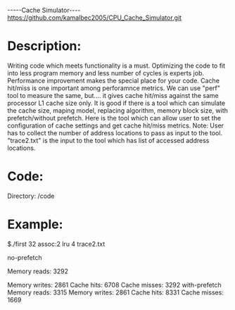 -----Cache Simulator----
https://github.com/kamalbec2005/CPU_Cache_Simulator.git

Description:
===========
Writing code which meets functionality is a must. Optimizing the code to fit into less program memory and less number of cycles is experts job. Performance improvement makes the special place for your code. 
Cache hit/miss is one important among perforamnce metrics. We can use "perf" tool to measure the same, but.... it gives cache hit/miss against the same processor L1 cache size only. It is good if there is a tool which can simulate the cache size, maping model, replacing algorithm, memory block size, with prefetch/without prefetch.
Here is the tool which can allow user to set the configuration of cache settings and get cache hit/miss metrics.
Note: User has to collect the number of address locations to pass as input to the tool. "trace2.txt" is the input to the tool which has list of accessed address locations.


Code: 
=====
Directory: /code

Example:
=======
$./first 32 assoc:2 lru 4 trace2.txt

no-prefetch

Memory reads: 3292

Memory writes: 2861
Cache hits: 6708
Cache misses: 3292
with-prefetch
Memory reads: 3315
Memory writes: 2861
Cache hits: 8331
Cache misses: 1669


